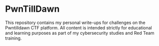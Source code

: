 # PwnTillDawn
This repository contains my personal write-ups for challenges on the Pwntilldawn CTF platform. All content is intended strictly for educational and learning purposes as part of my cybersecurity studies and Red Team training.
